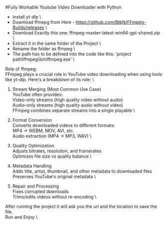 #Fully Workable Youtube Video Downloader with Python

- Install yt-dlp \
- Download ffmepg from Here - https://github.com/BtbN/FFmpeg-Builds/releases \
- Download Exactly this one: ffmpeg-master-latest-win64-gpl-shared.zip \
- Extract it in the same folder of the Project \
- Rename the folder as ffmpeg \
- The path has to be defined into the code like this: 'project path\ffmpeg\bin\ffmpeg.exe' \

Role of ffmpeg: \
FFmpeg plays a crucial role in YouTube video downloading when using tools like yt-dlp. Here's a breakdown of its role: \

1. Stream Merging (Most Common Use Case) \
YouTube often provides: \
Video-only streams (high quality video without audio) \
Audio-only streams (high quality audio without video) \
FFmpeg combines  separate streams into a single playable  \

2. Format Conversion \
Converts downloaded videos to different formats: \
MP4 → WEBM, MOV, AVI, etc. \
Audio extraction (MP4 → MP3, WAV) \

3. Quality Optimization \
Adjusts bitrates, resolution, and framerates \
Optimizes file size vs quality balance \

4. Metadata Handling \
Adds title, artist, thumbnail, and other metadata to downloaded files \
Preserves YouTube's original metadata \

5. Repair and Processing \
Fixes corrupted downloads \
Trims/edits videos without re-encoding \

After running the project it will ask you the url and the location to save the file. \
Run and Enjoy \

